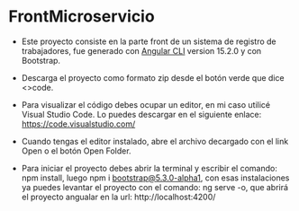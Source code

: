 # FrontMicroservicio

- Este proyecto consiste en la parte front de un sistema de registro de trabajadores, fue generado con [Angular CLI](https://github.com/angular/angular-cli) version 15.2.0 y con Bootstrap.

- Descarga el proyecto como formato zip desde el botón verde que dice <>code.

- Para visualizar el código debes ocupar un editor, en mi caso utilicé Visual Studio Code. Lo puedes descargar en el siguiente enlace: https://code.visualstudio.com/

- Cuando tengas el editor instalado, abre el archivo decargado con el link Open o el botón Open Folder.

- Para iniciar el proyecto debes abrir la terminal y escribir el comando: npm install, luego npm i bootstrap@5.3.0-alpha1, con esas instalaciones ya puedes levantar el proyecto con el comando: ng serve -o, que abrirá el proyecto angualar en la url: http://localhost:4200/
